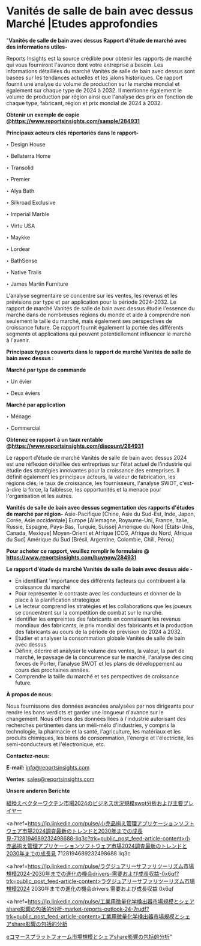 # Vanités de salle de bain avec dessus Marché |Etudes approfondies

"<strong>Vanités de salle de bain avec dessus Rapport d'étude de marché avec des informations utiles-</strong>

Reports Insights est la source crédible pour obtenir les rapports de marché qui vous fourniront l'avance dont votre entreprise a besoin. Les informations détaillées du marché Vanités de salle de bain avec dessus sont basées sur les tendances actuelles et les jalons historiques. Ce rapport fournit une analyse du volume de production sur le marché mondial et également sur chaque type de 2024 à 2032. Il mentionne également le volume de production par région ainsi que l'analyse des prix en fonction de chaque type, fabricant, région et prix mondial de 2024 à 2032.

<strong><b>Obtenir un exemple de copie @</b></strong><a href=https://www.reportsinsights.com/sample/284931><strong><b>https://www.reportsinsights.com/sample/284931</b></strong></a>

<b>Principaux acteurs clés répertoriés dans le rapport-</b>

<b> </b>‣ Design House

‣ Bellaterra Home

‣ Transolid

‣ Premier

‣ Alya Bath

‣ Silkroad Exclusive

‣ Imperial Marble

‣ Virtu USA

‣ Maykke

‣ Lordear

‣ BathSense

‣ Native Trails

‣ James Martin Furniture

L'analyse segmentaire se concentre sur les ventes, les revenus et les prévisions par type et par application pour la période 2024-2032. Le rapport de marché Vanités de salle de bain avec dessus étudie l'essence du marché dans de nombreuses régions du monde et aide à comprendre non seulement la taille du marché, mais également ses perspectives de croissance future. Ce rapport fournit également la portée des différents segments et applications qui peuvent potentiellement influencer le marché à l'avenir.

<strong>Principaux types couverts dans le rapport de marché Vanités de salle de bain avec dessus :</strong>

<strong>Marché par type de commande</strong>

‣ Un évier

‣ Deux éviers

<strong>Marché par application</strong>

‣ Ménage

‣ Commercial

<strong><b>Obtenez ce rapport à un taux rentable @</b></strong><a href=https://www.reportsinsights.com/discount/284931><strong><b>https://www.reportsinsights.com/discount/284931</b></strong></a>

Le rapport d’étude de marché Vanités de salle de bain avec dessus 2024 est une réflexion détaillée des entreprises sur l’état actuel de l’industrie qui étudie des stratégies innovantes pour la croissance des entreprises. Il définit également les principaux acteurs, la valeur de fabrication, les régions clés, le taux de croissance, les fournisseurs, l'analyse SWOT, c'est-à-dire la force, la faiblesse, les opportunités et la menace pour l'organisation et les autres.

<strong>Vanités de salle de bain avec dessus segmentation des rapports d'études de marché par région-</strong>
Asie-Pacifique [Chine, Asie du Sud-Est, Inde, Japon, Corée, Asie occidentale]
Europe [Allemagne, Royaume-Uni, France, Italie, Russie, Espagne, Pays-Bas, Turquie, Suisse]
Amérique du Nord [États-Unis, Canada, Mexique]
Moyen-Orient et Afrique [CCG, Afrique du Nord, Afrique du Sud]
Amérique du Sud [Brésil, Argentine, Colombie, Chili, Pérou]

<strong>Pour acheter ce rapport, veuillez remplir le formulaire @   <a href=https://www.reportsinsights.com/buynow/284931>https://www.reportsinsights.com/buynow/284931</a></strong>

<strong>Le rapport d'étude de marché Vanités de salle de bain avec dessus aide -</strong>
<ul>
  <li>En identifiant 'importance des différents facteurs qui contribuent à la croissance du marché</li>
  <li>Pour représenter le contraste avec les conducteurs et donner de la place à la planification stratégique</li>
  <li>Le lecteur comprend les stratégies et les collaborations que les joueurs se concentrent sur la compétition de combat sur le marché.</li>
  <li>Identifier les empreintes des fabricants en connaissant les revenus mondiaux des fabricants, le prix mondial des fabricants et la production des fabricants au cours de la période de prévision de 2024 à 2032.</li>
  <li>Étudier et analyser la consommation globale Vanités de salle de bain avec dessus</li>
  <li>Définir, décrire et analyser le volume des ventes, la valeur, la part de marché, le paysage de la concurrence sur le marché, l'analyse des cinq forces de Porter, l'analyse SWOT et les plans de développement au cours des prochaines années.</li>
  <li>Comprendre la taille du marché et ses perspectives de croissance future.</li>
</ul>
<strong>À propos de nous:</strong>

Nous fournissons des données avancées analysées par nos dirigeants pour rendre les bons verdicts et garder une longueur d'avance sur le changement. Nous offrons des données liées à l'industrie autorisant des recherches pertinentes dans un méli-mélo d'industries, y compris la technologie, la pharmacie et la santé, l'agriculture, les matériaux et les produits chimiques, les biens de consommation, l'énergie et l'électricité, les semi-conducteurs et l'électronique, etc.

<strong>Contactez-nous:</strong>

<strong>E-mail:</strong> <a href=mailto:info@reportsinsights.com>info@reportsinsights.com</a>

<strong>Ventes</strong>: <a href=mailto:sales@reportsinsights.com>sales@reportsinsights.com</a>

<strong>Unsere anderen Berichte</strong>

<a href=https://www.linkedin.com/pulse/組換えベクターワクチン市場2024のビジネス状況規模swot分析および主要プレイヤー-reports-insights-expert-bxgwe/>組換えベクターワクチン市場2024のビジネス状況規模swot分析および主要プレイヤー</a>

<a href=https://jp.linkedin.com/pulse/小売品揃え管理アプリケーションソフトウェア市場2024調査最新のトレンドと2030年までの成長見-7128194689232498688-liq3c?trk=public_post_feed-article-content>小売品揃え管理アプリケーションソフトウェア市場2024調査最新のトレンドと2030年までの成長見 7128194689232498688 liq3c</a>

<a href=https://jp.linkedin.com/pulse/ラグジュアリーサファリツーリズム市場規模2024-2030年までの進化の機会drivers-需要および成長収益-0x6qf?trk=public_post_feed-article-content>ラグジュアリーサファリツーリズム市場規模2024 2030年までの進化の機会drivers 需要および成長収益 0x6qf</a>

<a href=https://jp.linkedin.com/pulse/工業用微量化学検出器市場規模とシェアshare影響の包括的分析-market-reports-outlook-24-7rudf?trk=public_post_feed-article-content>工業用微量化学検出器市場規模とシェアshare影響の包括的分析</a>

<a href=https://www.linkedin.com/pulse/eコマースプラットフォーム市場規模とシェアshare影響の包括的分析-reportsinsights-pvt-ltd-jfbbf/>eコマースプラットフォーム市場規模とシェアshare影響の包括的分析</a>"
